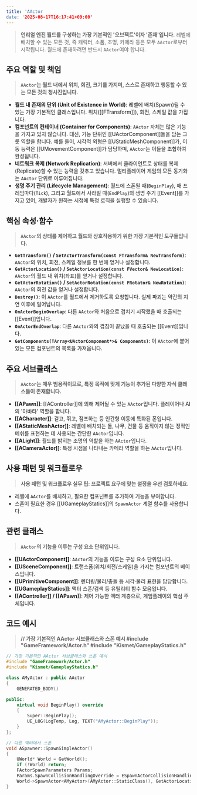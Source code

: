 ```yaml
---
title: 'AActor
date: '2025-08-17T16:17:41+09:00'
---
```



> **언리얼 엔진 월드를 구성하는 가장 기본적인 '오브젝트'이자 '존재'입니다.** 레벨에 배치할 수 있는 모든 것, 즉 캐릭터, 소품, 조명, 카메라 등은 모두 `AActor`로부터 시작됩니다. 월드에 존재하려면 반드시 `AActor`여야 합니다.

## 주요 역할 및 책임
> **`AActor`는 월드 내에서 위치, 회전, 크기를 가지며, 스스로 존재하고 행동할 수 있는 모든 것의 청사진입니다.**
* **월드 내 존재의 단위 (Unit of Existence in World)**:
	레벨에 배치(Spawn)될 수 있는 가장 기본적인 클래스입니다. 위치([[FTransform]]), 회전, 스케일 값을 가집니다.
* **컴포넌트의 컨테이너 (Container for Components)**:
	`AActor` 자체는 많은 기능을 가지고 있지 않습니다. 대신, 기능 단위인 [[UActorComponent]]들을 담는 그릇 역할을 합니다. 예를 들어, 시각적 외형은 [[UStaticMeshComponent]]가, 이동 능력은 [[UMovementComponent]]가 담당하며, `AActor`는 이들을 조합하여 완성됩니다.
* **네트워크 복제 (Network Replication)**:
	서버에서 클라이언트로 상태를 복제(Replicate)할 수 있는 능력을 갖추고 있습니다. 멀티플레이어 게임의 모든 동기화는 `AActor` 단위로 이루어집니다.
* **생명 주기 관리 (Lifecycle Management)**:
	월드에 스폰될 때(`BeginPlay`), 매 프레임마다(`Tick`), 그리고 월드에서 사라질 때(`EndPlay`)의 생명 주기 [[Event]]를 가지고 있어, 개발자가 원하는 시점에 특정 로직을 실행할 수 있습니다.

## 핵심 속성·함수
> **`AActor`의 상태를 제어하고 월드와 상호작용하기 위한 가장 기본적인 도구들입니다.**
* **`GetTransform()` / `SetActorTransform(const FTransform& NewTransform)`**:
	`AActor`의 위치, 회전, 스케일 정보를 한 번에 얻거나 설정합니다.
* **`GetActorLocation()` / `SetActorLocation(const FVector& NewLocation)`**:
	`AActor`의 월드 내 위치(좌표)를 얻거나 설정합니다.
* **`GetActorRotation()` / `SetActorRotation(const FRotator& NewRotation)`**:
	`AActor`의 회전 값을 얻거나 설정합니다.
* **`Destroy()`**:
	이 `AActor`를 월드에서 제거하도록 요청합니다. 실제 파괴는 약간의 지연 이후에 일어납니다.
* **`OnActorBeginOverlap`**:
	다른 `AActor`와 처음으로 겹치기 시작했을 때 호출되는 [[Event]]입니다.
* **`OnActorEndOverlap`**:
	다른 `AActor`와의 겹침이 끝났을 때 호출되는 [[Event]]입니다.
* **`GetComponents(TArray<UActorComponent*>& Components)`**:
	이 `AActor`에 붙어있는 모든 컴포넌트의 목록을 가져옵니다.

## 주요 서브클래스
> **`AActor`는 매우 범용적이므로, 특정 목적에 맞게 기능이 추가된 다양한 자식 클래스들이 존재합니다.**
* **[[APawn]]**:
	[[AController]]에 의해 제어될 수 있는 `AActor`입니다. 플레이어나 AI의 '아바타' 역할을 합니다.
* **[[ACharacter]]**:
	걷고, 뛰고, 점프하는 등 인간형 이동에 특화된 폰입니다.
* **[[AStaticMeshActor]]**:
	레벨에 배치되는 돌, 나무, 건물 등 움직이지 않는 정적인 메쉬를 표현하는 데 사용되는 간단한 `AActor`입니다.
* **[[ALight]]**:
	월드를 밝히는 조명의 역할을 하는 `AActor`입니다.
* **[[ACameraActor]]**:
	특정 시점을 나타내는 카메라 역할을 하는 `AActor`입니다.

## 사용 패턴 및 워크플로우
> **사용 패턴 및 워크플로우 실무 팁: 프로젝트 요구에 맞는 설정을 우선 검토하세요.**
* 레벨에 `AActor`를 배치하고, 필요한 컴포넌트를 추가하여 기능을 부여합니다.
* 스폰이 필요한 경우 [[UGameplayStatics]]의 `SpawnActor` 계열 함수를 사용합니다.

## 관련 클래스
> **`AActor`의 기능을 이루는 구성 요소 단위입니다.**
* **[[UActorComponent]]**:
	`AActor`의 기능을 이루는 구성 요소 단위입니다.
* **[[USceneComponent]]**:
	트랜스폼(위치/회전/스케일)을 가지는 컴포넌트의 베이스입니다.
* **[[UPrimitiveComponent]]**:
	렌더링/물리/충돌 등 시각·물리 표현을 담당합니다.
* **[[UGameplayStatics]]**:
	액터 스폰/검색 등 유틸리티 함수 모음입니다.
* **[[AController]] / [[APawn]]**:
	제어 가능한 액터 계층으로, 게임플레이의 핵심 주체입니다.

## 코드 예시
> **// 가장 기본적인 AActor 서브클래스와 스폰 예시 #include "GameFramework/Actor.h" #include "Kismet/GameplayStatics.h"**
```cpp
// 가장 기본적인 AActor 서브클래스와 스폰 예시
#include "GameFramework/Actor.h"
#include "Kismet/GameplayStatics.h"

class AMyActor : public AActor
{
    GENERATED_BODY()

public:
    virtual void BeginPlay() override
    {
        Super::BeginPlay();
        UE_LOG(LogTemp, Log, TEXT("AMyActor::BeginPlay"));
    }
};

// 다른 액터에서 스폰
void ASpawner::SpawnSimpleActor()
{
    UWorld* World = GetWorld();
    if (!World) return;
    FActorSpawnParameters Params;
    Params.SpawnCollisionHandlingOverride = ESpawnActorCollisionHandlingMethod::AdjustIfPossibleButAlwaysSpawn;
    World->SpawnActor<AMyActor>(AMyActor::StaticClass(), GetActorLocation() + FVector(100,0,0), FRotator::ZeroRotator, Params);
}
```

